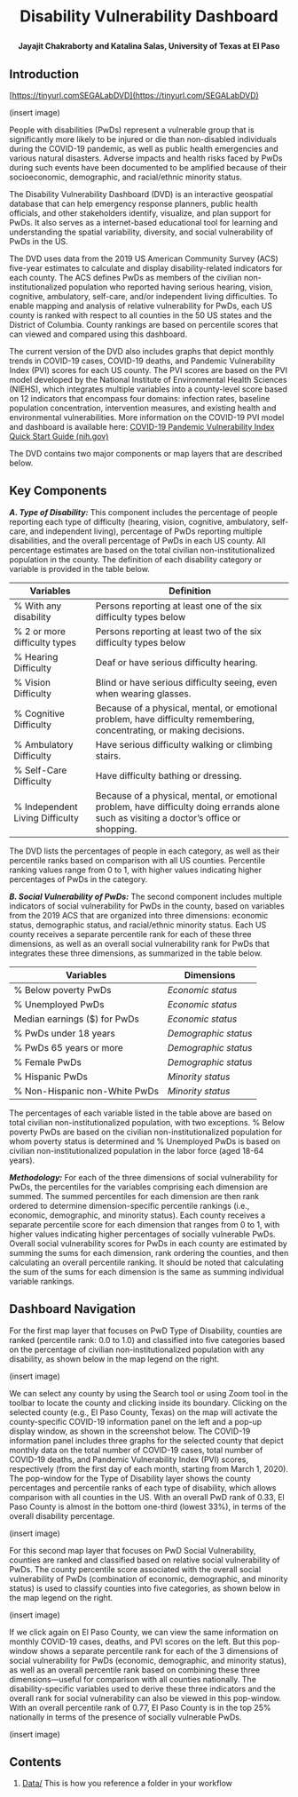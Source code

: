 # <p align="center"> Disability Vulnerability Dashboard </p>
<p align="center"><B>Jayajit Chakraborty and Katalina Salas, University of Texas at El Paso</B></p>
 
## Introduction

[https://tinyurl.comSEGALabDVD](https://tinyurl.com/SEGALabDVD)

(insert image)


People with disabilities (PwDs) represent a vulnerable group that is significantly more likely to be injured or die than non-disabled individuals during the COVID-19 pandemic, as well as public health emergencies and various natural disasters. Adverse impacts and health risks faced by PwDs during such events have been documented to be amplified because of their socioeconomic, demographic, and racial/ethnic minority status.


The Disability Vulnerability Dashboard (DVD) is an interactive geospatial database that can help emergency response planners, public health officials, and other stakeholders identify, visualize, and plan support for PwDs. It also serves as a internet-based educational tool for learning and understanding the spatial variability, diversity, and social vulnerability of PwDs in the US.


The DVD uses data from the 2019 US American Community Survey (ACS) five-year estimates to calculate and display disability-related indicators for each county. The ACS defines PwDs as members of the civilian non-institutionalized population who reported having serious hearing, vision, cognitive, ambulatory, self-care, and/or independent living difficulties. To enable mapping and analysis of relative vulnerability for PwDs, each US county is ranked with respect to all counties in the 50 US states and the District of Columbia. County rankings are based on percentile scores that can viewed and compared using this dashboard. 

The current version of the DVD also includes graphs that depict monthly trends in COVID-19 cases, COVID-19 deaths, and Pandemic Vulnerability Index (PVI) scores for each US county. The PVI scores are based on the PVI model developed by the National Institute of Environmental Health Sciences (NIEHS), which integrates multiple variables into a county-level score based on 12 indicators that encompass four domains: infection rates, baseline population concentration, intervention measures, and existing health and environmental vulnerabilities. More information on the COVID-19 PVI model and dashboard is available here: [COVID-19 Pandemic Vulnerability Index Quick Start Guide (nih.gov)](https://www.niehs.nih.gov/research/programs/coronavirus/covid19pvi/index.cfm)


The DVD contains two major components or map layers that are described below.



## Key Components
***A. Type of Disability:*** This component includes the percentage of people reporting each type of difficulty (hearing, vision, cognitive, ambulatory, self-care, and independent living), percentage of PwDs reporting multiple disabilities, and the overall percentage of PwDs in each US county. All percentage estimates are based on the total civilian non-institutionalized population in the county. The definition of each disability category or variable is provided in the table below. 

| Variables  | Definition |
| ------------- | ------------- |
| % With any disability | Persons reporting at least one of the six difficulty types below |
| % 2 or more difficulty types | Persons reporting at least two of the six difficulty types below |
| % Hearing Difficulty | Deaf or have serious difficulty hearing. |
| % Vision Difficulty | Blind or have serious difficulty seeing, even when wearing glasses. |
| % Cognitive Difficulty | Because of a physical, mental, or emotional problem, have difficulty remembering, concentrating, or making decisions. |
| % Ambulatory Difficulty | Have serious difficulty walking or climbing stairs. |
| % Self-Care Difficulty | Have difficulty bathing or dressing. |
| % Independent Living Difficulty | Because of a physical, mental, or emotional problem, have difficulty doing errands alone such as visiting a doctor’s office or shopping. |

The DVD lists the percentages of people in each category, as well as their percentile ranks based on comparison with all US counties. Percentile ranking values range from 0 to 1, with higher values indicating higher percentages of PwDs in the category.

***B. Social Vulnerability of PwDs:*** The second component includes multiple indicators of social vulnerability for PwDs in the county, based on variables from the 2019 ACS that are organized into three dimensions: economic status, demographic status, and racial/ethnic minority status. Each US county receives a separate percentile rank for each of these three dimensions, as well as an overall social vulnerability rank for PwDs that integrates these three dimensions, as summarized in the table below.

 
| Variables  | Dimensions |
| ------------- | ------------- |
| % Below poverty PwDs | *Economic status* | 
| % Unemployed PwDs | *Economic status* |
| Median earnings ($) for PwDs | *Economic status* |
| % PwDs under 18 years | *Demographic status* |
| % PwDs 65 years or more | *Demographic status* |
| % Female PwDs | *Demographic status* |
| % Hispanic PwDs | *Minority status* |
| % Non-Hispanic non-White PwDs | *Minority status* | 

 
The percentages of each variable listed in the table above are based on total civilian non-institutionalized population, with two exceptions. % Below poverty PwDs are based on the civilian non-institutionalized population for whom poverty status is determined and % Unemployed PwDs is based on civilian non-institutionalized population in the labor force (aged 18-64 years).

***Methodology:*** For each of the three dimensions of social vulnerability for PwDs, the percentiles for the variables comprising each dimension are summed. The summed percentiles for each dimension are then rank ordered to determine dimension-specific percentile rankings (i.e., economic, demographic, and minority status). Each county receives a separate percentile score for each dimension that ranges from 0 to 1, with higher values indicating higher percentages of socially vulnerable PwDs. Overall social vulnerability scores for PwDs in each county are estimated by summing the sums for each dimension, rank ordering the counties, and then calculating an overall percentile ranking. It should be noted that calculating the sum of the sums for each dimension is the same as summing individual variable rankings. 



## Dashboard Navigation
For the first map layer that focuses on PwD Type of Disability, counties are ranked (percentile rank: 0.0 to 1.0) and classified into five categories based on the percentage of civilian non-institutionalized population with any disability, as shown below in the map legend on the right.

(insert image)


We can select any county by using the Search tool or using Zoom tool in the toolbar to locate the county and clicking inside its boundary. Clicking on the selected county (e.g., El Paso County, Texas) on the map will activate the county-specific COVID-19 information panel on the left and a pop-up display window, as shown in the screenshot below. The COVID-19 information panel includes three graphs for the selected county that depict monthly data on the total number of COVID-19 cases, total number of COVID-19 deaths, and Pandemic Vulnerability Index (PVI) scores, respectively (from the first day of each month, starting from March 1, 2020). The pop-window for the Type of Disability layer shows the county percentages and percentile ranks of each type of disability, which allows comparison with all counties in the US. With an overall PwD rank of 0.33, El Paso County is almost in the bottom one-third (lowest 33%), in terms of the overall disability percentage.  

(insert image)

For this second map layer that focuses on PwD Social Vulnerability, counties are ranked and classified based on relative social vulnerability of PwDs. The county percentile score associated with the overall social vulnerability of PwDs (combination of economic, demographic, and minority status) is used to classify counties into five categories, as shown below in the map legend on the right.

(insert image)


If we click again on El Paso County, we can view the same information on monthly COVID-19 cases, deaths, and PVI scores on the left. But this pop-window shows a separate percentile rank for each of the 3 dimensions of social vulnerability for PwDs (economic, demographic, and minority status), as well as an overall percentile rank based on combining these three dimensions—useful for comparison with all counties nationally. The disability-specific variables used to derive these three indicators and the overall rank for social vulnerability can also be viewed in this pop-window. With an overall percentile rank of 0.77, El Paso County is in the top 25% nationally in terms of the presence of socially vulnerable PwDs.

(insert image)



## Contents
1. [Data/](./Data) This is how you reference a folder in your workflow




